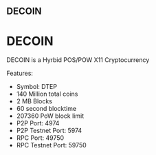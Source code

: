 ## DECOIN

DECOIN
===========================

DECOIN is a Hyrbid POS/POW X11 Cryptocurrency

Features:
* Symbol: DTEP
* 140 Million total coins
* 2 MB Blocks
* 60 second blocktime
* 207360 PoW block limit
* P2P Port: 4974
* P2P Testnet Port: 5974
* RPC Port: 49750
* RPC Testnet Port: 59750

